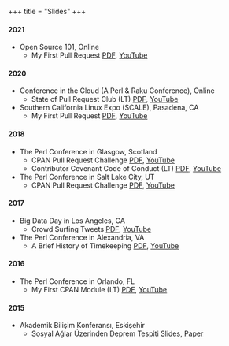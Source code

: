 +++
title = "Slides"
+++

#### 2021
- Open Source 101, Online
  - My First Pull Request [PDF](/slides/OS101/2021/PullRequest.pdf), [YouTube](https://www.youtube.com/watch?v=Y7SWV8F1M-c)

#### 2020
- Conference in the Cloud (A Perl & Raku Conference), Online
  - State of Pull Request Club (LT) [PDF](/slides/TPC/2020/PRClub.pdf), [YouTube](https://www.youtube.com/watch?v=bDFRqYfD-24)
- Southern California Linux Expo (SCALE), Pasadena, CA
  - My First Pull Request [PDF](/slides/SCALE/2020/PullRequest.pdf), [YouTube](https://www.youtube.com/watch?v=Ip5x-UtOM6k)

#### 2018
- The Perl Conference in Glasgow, Scotland
  - CPAN Pull Request Challenge [PDF](/slides/TPC/2018-EU/PullRequestChallenge.pdf), [YouTube](https://www.youtube.com/watch?v=QiZOEIwkuek)
  - Contributor Covenant Code of Conduct (LT) [PDF](/slides/TPC/2018-EU/ContributorCovenant.pdf), [YouTube](https://www.youtube.com/watch?v=xGishnF1bQI&t=24m30s)
- The Perl Conference in Salt Lake City, UT
  - CPAN Pull Request Challenge [PDF](/slides/TPC/2018-NA/PullRequestChallenge.pdf), [YouTube](https://www.youtube.com/watch?v=_jvXg4urq1U)

#### 2017
- Big Data Day in Los Angeles, CA
  - Crowd Surfing Tweets [PDF](/slides/BDD/2017/twitter.pdf), [YouTube](https://www.youtube.com/watch?v=6UKpMDGnQv0)
- The Perl Conference in Alexandria, VA
  - A Brief History of Timekeeping [PDF](/slides/TPC/2017/timekeeping.pdf), [YouTube](https://www.youtube.com/watch?v=a20-g1DAZUA)

#### 2016
- The Perl Conference in Orlando, FL
  - My First CPAN Module (LT) [PDF](/slides/TPC/2016/firstCPAN.pdf), [YouTube](https://www.youtube.com/watch?v=s8BvPwkvBEI&t=7m45s)

#### 2015
- Akademik Bilişim Konferansı, Eskişehir
  - Sosyal Ağlar Üzerinden Deprem Tespiti [Slides](/slides/AB/2015/deprem.pdf), [Paper](/papers/AB/2015/deprem.pdf)
